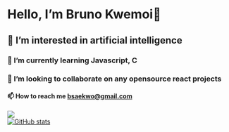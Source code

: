 # Hello, I’m Bruno Kwemoi👋
## 👀 I’m interested in artificial intelligence
### 🌱 I’m currently learning Javascript, C
### 💞️ I’m looking to collaborate on any opensource react projects
#### 📫 How to reach me bsaekwo@gmail.com
![](https://komarev.com/ghpvc/?username=KwemoiBruno&color=9827a4&label=Profile+Views) \
[![GitHub stats](https://github-readme-stats.vercel.app/api?username=KwemoiBruno&theme=nightowl)](https://github.com/KwemoiBruno/github-readme-stats)
<!---
KwemoiBruno/KwemoiBruno is a ✨ special ✨ repository because its `README.md` (this file) appears on your GitHub profile.
You can click the Preview link to take a look at your changes.
--->
